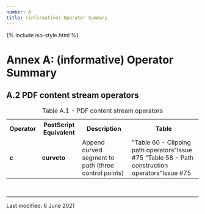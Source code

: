 ```yaml
---
number: A
title: (informative) Operator Summary
---
```



<html lang="en">
<head>
<meta charset="UTF-8">
<title>ISO 32000-2:2020 Annex A: (informative) Operator Summary</title>
{% include iso-style.html %}
</head>
<body>


<div class="iso32000">

<h1>Annex A: (informative) Operator Summary</h1>


<h2>A.2 PDF content stream operators</h2>

<table>
  <caption>Table A.1 - PDF content stream operators</caption>
  <tr>
    <th>Operator</th>
    <th>PostScript Equivalent</th>
    <th>Description</th>
    <th>Table</th>
  </tr>
  <tr>
    <td><b>c</b></td>
    <td><b>curveto</b></td>
    <td>Append curved segment to path (three control points)</td>
    <td>
      <span class="deleted-text">"Table 60 - Clipping path operators"<span class="deleted-tooltiptext">Issue #75</span></span>
      <span class="new-text">"Table 58 - Path construction operators"<span class="new-tooltiptext">Issue #75</span></span>
    </td>
  </tr>
</table>


</div>


<br/><hr>
<p class="footnote">Last modified: 6 June 2021</p>

</body>
</html>
